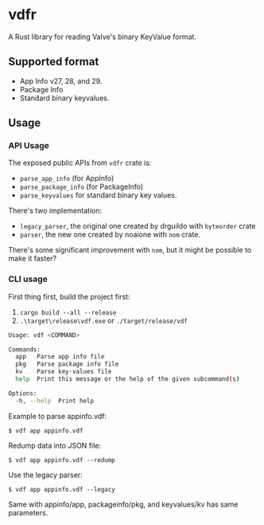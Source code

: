 # vdfr

A Rust library for reading Valve's binary KeyValue format.

## Supported format
- App Info v27, 28, and 29.
- Package Info
- Standard binary keyvalues.

## Usage
### API Usage
The exposed public APIs from `vdfr` crate is:
- `parse_app_info` (for AppInfo)
- `parse_package_info` (for PackageInfo)
- `parse_keyvalues` for standard binary key values.

There's two implementation:
- `legacy_parser`, the original one created by drguildo with `byteorder` crate
- `parser`, the new one created by noaione with `nom` crate.

There's some significant improvement with `nom`, but it might be possible to make it faster?

### CLI usage
First thing first, build the project first:
1. `cargo build --all --release`
2. `.\target\release\vdf.exe` or `./target/release/vdf`

```bash
Usage: vdf <COMMAND>

Commands:
  app   Parse app info file
  pkg   Parse package info file
  kv    Parse key-values file
  help  Print this message or the help of the given subcommand(s)

Options:
  -h, --help  Print help
```

Example to parse appinfo.vdf:
```
$ vdf app appinfo.vdf
```

Redump data into JSON file:
```
$ vdf app appinfo.vdf --redump
```

Use the legacy parser:
```
$ vdf app appinfo.vdf --legacy
```

Same with appinfo/app, packageinfo/pkg, and keyvalues/kv has same parameters.
